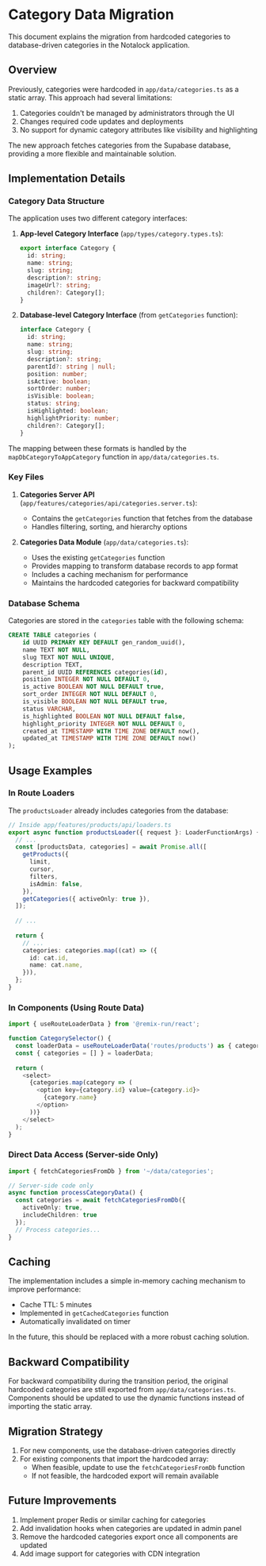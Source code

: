 # Category Data Migration

This document explains the migration from hardcoded categories to database-driven categories in the Notalock application.

## Overview

Previously, categories were hardcoded in `app/data/categories.ts` as a static array. This approach had several limitations:

1. Categories couldn't be managed by administrators through the UI
2. Changes required code updates and deployments
3. No support for dynamic category attributes like visibility and highlighting

The new approach fetches categories from the Supabase database, providing a more flexible and maintainable solution.

## Implementation Details

### Category Data Structure

The application uses two different category interfaces:

1. **App-level Category Interface** (`app/types/category.types.ts`):
   ```typescript
   export interface Category {
     id: string;
     name: string;
     slug: string;
     description?: string;
     imageUrl?: string;
     children?: Category[];
   }
   ```

2. **Database-level Category Interface** (from `getCategories` function):
   ```typescript
   interface Category {
     id: string;
     name: string;
     slug: string;
     description?: string;
     parentId?: string | null;
     position: number;
     isActive: boolean;
     sortOrder: number;
     isVisible: boolean;
     status: string;
     isHighlighted: boolean;
     highlightPriority: number;
     children?: Category[];
   }
   ```

The mapping between these formats is handled by the `mapDbCategoryToAppCategory` function in `app/data/categories.ts`.

### Key Files

1. **Categories Server API** (`app/features/categories/api/categories.server.ts`):
   - Contains the `getCategories` function that fetches from the database
   - Handles filtering, sorting, and hierarchy options

2. **Categories Data Module** (`app/data/categories.ts`):
   - Uses the existing `getCategories` function 
   - Provides mapping to transform database records to app format
   - Includes a caching mechanism for performance
   - Maintains the hardcoded categories for backward compatibility

### Database Schema

Categories are stored in the `categories` table with the following schema:

```sql
CREATE TABLE categories (
    id UUID PRIMARY KEY DEFAULT gen_random_uuid(),
    name TEXT NOT NULL,
    slug TEXT NOT NULL UNIQUE,
    description TEXT,
    parent_id UUID REFERENCES categories(id),
    position INTEGER NOT NULL DEFAULT 0,
    is_active BOOLEAN NOT NULL DEFAULT true,
    sort_order INTEGER NOT NULL DEFAULT 0,
    is_visible BOOLEAN NOT NULL DEFAULT true,
    status VARCHAR,
    is_highlighted BOOLEAN NOT NULL DEFAULT false,
    highlight_priority INTEGER NOT NULL DEFAULT 0,
    created_at TIMESTAMP WITH TIME ZONE DEFAULT now(),
    updated_at TIMESTAMP WITH TIME ZONE DEFAULT now()
);
```

## Usage Examples

### In Route Loaders

The `productsLoader` already includes categories from the database:

```typescript
// Inside app/features/products/api/loaders.ts
export async function productsLoader({ request }: LoaderFunctionArgs) {
  // ...
  const [productsData, categories] = await Promise.all([
    getProducts({
      limit,
      cursor,
      filters,
      isAdmin: false,
    }),
    getCategories({ activeOnly: true }),
  ]);
  
  // ...
  
  return {
    // ...
    categories: categories.map((cat) => ({
      id: cat.id,
      name: cat.name,
    })),
  };
}
```

### In Components (Using Route Data)

```typescript
import { useRouteLoaderData } from '@remix-run/react';

function CategorySelector() {
  const loaderData = useRouteLoaderData('routes/products') as { categories?: any[] } || {};
  const { categories = [] } = loaderData;
  
  return (
    <select>
      {categories.map(category => (
        <option key={category.id} value={category.id}>
          {category.name}
        </option>
      ))}
    </select>
  );
}
```

### Direct Data Access (Server-side Only)

```typescript
import { fetchCategoriesFromDb } from '~/data/categories';

// Server-side code only
async function processCategoryData() {
  const categories = await fetchCategoriesFromDb({
    activeOnly: true,
    includeChildren: true
  });
  // Process categories...
}
```

## Caching

The implementation includes a simple in-memory caching mechanism to improve performance:

- Cache TTL: 5 minutes
- Implemented in `getCachedCategories` function
- Automatically invalidated on timer

In the future, this should be replaced with a more robust caching solution.

## Backward Compatibility

For backward compatibility during the transition period, the original hardcoded categories are still exported from `app/data/categories.ts`. Components should be updated to use the dynamic functions instead of importing the static array.

## Migration Strategy

1. For new components, use the database-driven categories directly
2. For existing components that import the hardcoded array:
   - When feasible, update to use the `fetchCategoriesFromDb` function
   - If not feasible, the hardcoded export will remain available

## Future Improvements

1. Implement proper Redis or similar caching for categories
2. Add invalidation hooks when categories are updated in admin panel
3. Remove the hardcoded categories export once all components are updated
4. Add image support for categories with CDN integration
